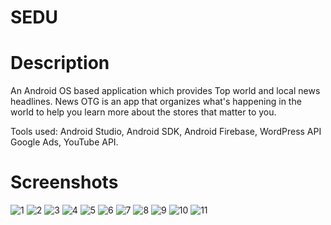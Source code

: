 # SEDU
# Description
An Android OS based application which provides Top world and local news headlines. News OTG is an app that organizes what's happening in the world to help you learn more about the stores that matter to you.

Tools used: Android Studio, Android SDK, Android Firebase, WordPress API Google Ads, YouTube API.

# Screenshots
![1](https://user-images.githubusercontent.com/71029952/100357068-2a2ff100-301a-11eb-8ea1-04038f6da1b0.jpg) ![2](https://user-images.githubusercontent.com/71029952/100357072-2b611e00-301a-11eb-8d39-ad9b9cfd35b5.jpg) ![3](https://user-images.githubusercontent.com/71029952/100357073-2bf9b480-301a-11eb-9c0c-f88aef791a43.jpg) ![4](https://user-images.githubusercontent.com/71029952/100357076-2bf9b480-301a-11eb-905a-ed7368dbc13a.jpg) ![5](https://user-images.githubusercontent.com/71029952/100357077-2c924b00-301a-11eb-85a7-caadbef64a75.jpg)
![6](https://user-images.githubusercontent.com/71029952/100357079-2d2ae180-301a-11eb-998b-fcabd70dcc6d.jpg) ![7](https://user-images.githubusercontent.com/71029952/100357081-2dc37800-301a-11eb-8081-e842b476eb93.jpg) ![8](https://user-images.githubusercontent.com/71029952/100357085-2dc37800-301a-11eb-81ae-db5ed28fc6b5.jpg) ![9](https://user-images.githubusercontent.com/71029952/100357087-2e5c0e80-301a-11eb-912f-b6cdb1cb64a2.jpg) ![10](https://user-images.githubusercontent.com/71029952/100357089-2ef4a500-301a-11eb-8c2f-ef312f38c5f6.jpg) ![11](https://user-images.githubusercontent.com/71029952/100357408-a88c9300-301a-11eb-97fc-de8f564ca3db.jpg)






